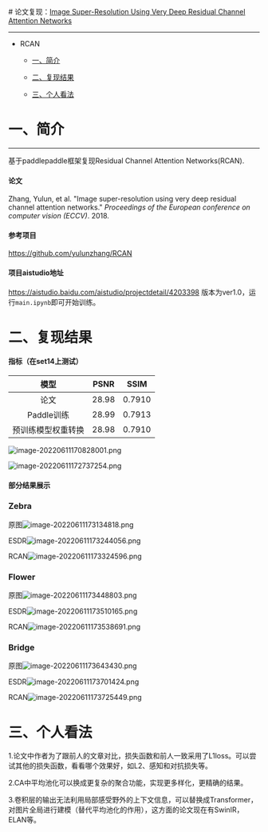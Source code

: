﻿﻿# 论文复现：[Image Super-Resolution Using Very Deep Residual Channel Attention Networks](https://paperswithcode.com/paper/image-super-resolution-using-very-deep)

*****

* RCAN
  * [一、简介](#一简介)
  
  * [二、复现结果](#二复现结果)
  
  * [三、个人看法](#三个人看法)
  
    

# **一、简介**

***

基于paddlepaddle框架复现Residual Channel Attention Networks(RCAN).

#### **论文**

Zhang, Yulun, et al. "Image super-resolution using very deep residual channel attention networks." *Proceedings of the European conference on computer vision (ECCV)*. 2018.

#### **参考项目**

https://github.com/yulunzhang/RCAN

#### **项目aistudio地址**

https://aistudio.baidu.com/aistudio/projectdetail/4203398
版本为ver1.0，运行`main.ipynb`即可开始训练。

# 二、复现结果

#### **指标（在set14上测试）**

|        模型        | PSNR  |  SSIM  |
| :----------------: | :---: | :----: |
|        论文        | 28.98 | 0.7910 |
|     Paddle训练     | 28.99 | 0.7913 |
| 预训练模型权重转换 | 28.98 | 0.7910 |

![image-20220611170828001.png](https://s2.loli.net/2022/06/11/NOc5HGqynaPmCph.png)

![image-20220611172737254.png](https://s2.loli.net/2022/06/11/73KmaG9rfMdQiZo.png)

#### **部分结果展示**

### Zebra

原图![image-20220611173134818.png](https://s2.loli.net/2022/06/11/6hiXBDfFj4sZpyq.png)

ESDR![image-20220611173244056.png](https://s2.loli.net/2022/06/11/qcnAezCLUQOvDh5.png)

RCAN![image-20220611173324596.png](https://s2.loli.net/2022/06/11/yZ6kGzvnxNUq87e.png)

### Flower

原图![image-20220611173448803.png](https://s2.loli.net/2022/06/11/6kv7WMBaLZCnEjR.png)

ESDR![image-20220611173510165.png](https://s2.loli.net/2022/06/11/pIlysGcBjenW3od.png)

RCAN![image-20220611173538691.png](https://s2.loli.net/2022/06/11/waMrtS7O1Ybd2lB.png)

### Bridge

原图![image-20220611173643430.png](https://s2.loli.net/2022/06/11/DHSN5ikvtxK9wys.png)

ESDR![image-20220611173701424.png](https://s2.loli.net/2022/06/11/YoCzM9tPN5ZDR74.png)

RCAN![image-20220611173725449.png](https://s2.loli.net/2022/06/11/2wiI8NbmxrhcJUk.png)



# 三、个人看法

1.论文中作者为了跟前人的文章对比，损失函数和前人一致采用了L1loss。可以尝试其他的损失函数，看看哪个效果好，如L2、感知和对抗损失等。

2.CA中平均池化可以换成更复杂的聚合功能，实现更多样化，更精确的结果。

3.卷积层的输出无法利用局部感受野外的上下文信息，可以替换成Transformer，对图片全局进行建模（替代平均池化的作用），这方面的论文现在有SwinIR，ELAN等。

